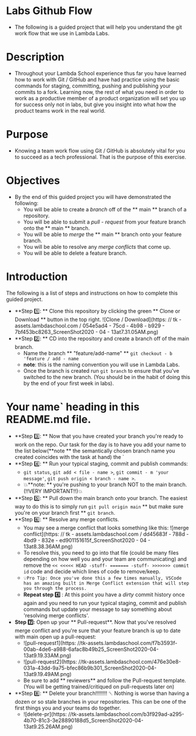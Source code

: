 # Labs Github Flow

- The following is a guided project that will help you understand the git work flow that we use in Lambda Labs.

# Description

- Throughout your Lambda School experience thus far you have learned how to work with Git / GitHub and have had practice using the basic commands for staging, committing, pushing and publishing your commits to a fork. Learning now, the rest of what you need in order to work as a productive member of a product organization will set you up for success only not in labs, but give you insight into what how the product teams work in the real world.

# Purpose

- Knowing a team work flow using Git / GitHub is absolutely vital for you to succeed as a tech professional. That is the purpose of this exercise.

# Objectives

- By the end of this guided project you will have demonstrated the following:
    - You will be able to create a _branch_ off of the ** main ** branch of a repository.
    - You will be able to submit a _pull - request_ from your feature branch onto the ** main ** branch.
    - You will be able to _merge_ the ** main ** branch onto your feature branch.
    - You will be able to resolve any _merge conflicts_ that come up.
    - You will be able to delete a feature branch.

# Introduction

The following is a list of steps and instructions on how to complete this guided project.

- **Step 1️⃣: ** Clone this repository by clicking the green ** Clone or Download ** button in the top right.
    ![Clone / Download](https: // tk - assets.lambdaschool.com / 054e5ad4 - 75cd - 4b98 - b929 - 7bf453bc8263_ScreenShot2020 - 04 - 13at7.31.05AM.png)
- **Step 2️⃣: ** CD into the repository and create a branch off of the main branch.
    - Name the branch ** "feature/add-name" ** `git checkout - b 'feature / add - name`
    - **note**: this is the naming convention you will use in Lambda Labs.
    - Once the branch is created run `git branch` to ensure that you've switched to the new branch. (You should be in the habit of doing this by the end of your first week in labs).
# Your name` heading in this README.md file.
- **Step 3️⃣: ** Now that you have created your branch you're ready to work on the repo. Our task for the day is to have you add your name to the list below(**note ** the semantically chosen branch name you created coincides with the task at hand) the `
- **Step 4️⃣: ** Run your typical staging, commit and publish commands:
    - `git status`, `git add < file - name >`, `git commit - m 'your message'`, `git push origin < branch - name >`.
    - 💥**note: ** you're pushing to your branch NOT to the main branch. (!!VERY IMPORTANT!!)💥
- **Step 5️⃣: ** Pull down the main branch onto your branch. The easiest way to do this is to simply run `git pull origin main` ** but make sure you're on your branch first ** `git branch`.
- **Step 6️⃣: ** Resolve any merge conflicts.
   - You may see a merge conflict that looks something like this:
        ![merge conflict](https: // tk - assets.lambdaschool.com / dd45683f - 788d - 4bd9 - 832e - ed901151615f_ScreenShot2020 - 04 - 13at8.38.36AM.png)
    - To resolve this, you need to go into that file (could be many files depending on how well you and your team are communicating) and remove the `<< <<<<< HEAD -stuff- ======= -stuff- >>>>>>> commit id` code and decide which lines of code to remove/keep.
    - `💡Pro Tip: Once you've done this a few times manually, VSCode has an amazing built in Merge Conflict extension that will step you through the process.`
    - **Repeat step 4️⃣** : At this point you have a _dirty_ commit history once again and you need to run your typical staging, commit and publish commands but update your message to say something about 'resolving merge conflicts'.
- **Step 7️⃣:** Open up your ** Pull-request**. Now that you've resolved merge conflict and you're sure that your feature branch is up to date with main open up a pull-request:
    - ![pull-request1](https: //tk-assets.lambdaschool.com/f7b3593f-00ab-4de6-a988-6afac8b49b25_ScreenShot2020-04-13at9.19.33AM.png)
    - ![pull-request2](https: //tk-assets.lambdaschool.com/476e30e8-031a-43dd-9a75-bfec86b9b301_ScreenShot2020-04-13at9.19.49AM.png)
    - Be sure to add ** reviewers** and follow the Pull-request template. (You will be getting trained/critiqued on pull-requests later on)
- **Step 8️⃣: ** Delete your branch!!!!!!!! ␡ Nothing is worse than having a dozen or so stale branches in your repositories. This can be one of the first things you and your teams do together.
    - ![delete-pr](https: //tk-assets.lambdaschool.com/b3f929ad-a295-4b70-81c3-3e28890188d5_ScreenShot2020-04-13at9.25.26AM.png)
